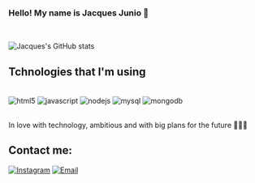 ### Hello! My name is Jacques Junio 👋
<br/> 

![Jacques's GitHub stats](https://github-readme-stats.vercel.app/api?username=Jacques-Drumond&theme=dracula&show_icons=true)

## Tchnologies that I'm using 
<div style="display: inline_block"><br/>
    <img align="center" alt="html5" src="https://img.shields.io/badge/HTML5-E34F26?style=for-the-badge&logo=html5&logoColor=white"/>
    <img align="center" alt="javascript" src="https://img.shields.io/badge/JavaScript-323330?style=for-the-badge&logo=javascript&logoColor=F7DF1E"/>
    <img align="center" alt="nodejs" src="https://img.shields.io/badge/Node.js-43853D?style=for-the-badge&logo=node.js&logoColor=white"/> 
    <img align="center" alt="mysql" src="https://img.shields.io/badge/MySQL-00000F?style=for-the-badge&logo=mysql&logoColor=white"/>
    <img align="center" alt="mongodb" src="https://img.shields.io/badge/MongoDB-4EA94B?style=for-the-badge&logo=mongodb&logoColor=white"/>
<div/><br/>

In love with technology, ambitious and with big plans for the future 👨‍💻🚀

## Contact me: 
[![Instagram](https://img.shields.io/badge/Instagram-E4405F?style=for-the-badge&logo=instagram&logoColor=white
)](https://www.instagram.com/jakiss.js/)
[![Email](https://img.shields.io/badge/Microsoft_Outlook-0078D4?style=for-the-badge&logo=microsoft-outlook&logoColor=white
)](mailto:jacques.junio@hotmail.com)
